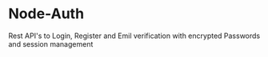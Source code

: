 # Node-Auth
Rest API's to Login, Register and Emil verification with encrypted Passwords and session management
